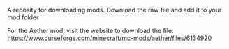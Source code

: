 A reposity for downloading mods. Download the raw file and add it to your mod folder

For the Aether mod, visit the website to download the file: https://www.curseforge.com/minecraft/mc-mods/aether/files/6134920
